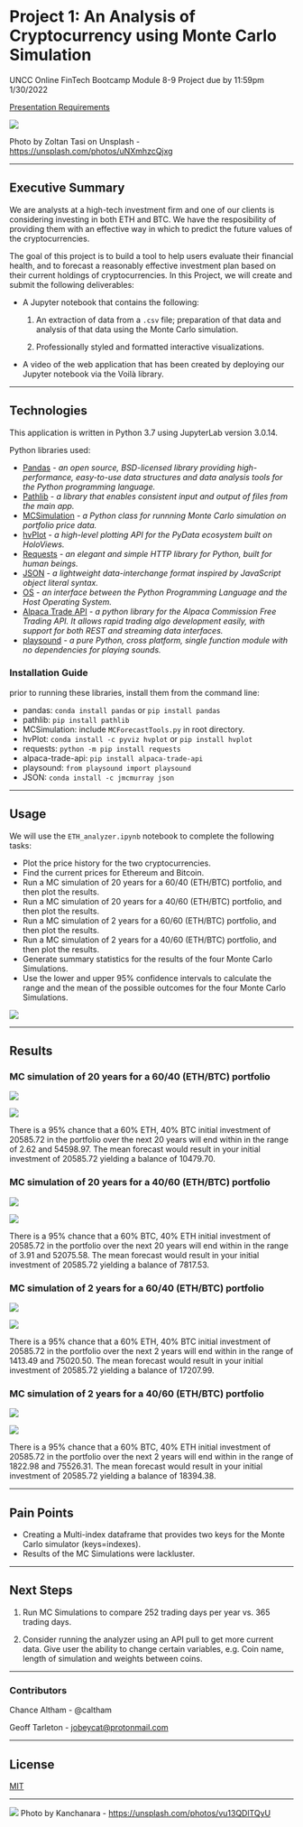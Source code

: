 # Project 1: An Analysis of Cryptocurrency using Monte Carlo Simulation
UNCC Online FinTech Bootcamp Module 8-9 Project due by 11:59pm 1/30/2022


[Presentation Requirements](https://courses.bootcampspot.com/courses/980/pages/9-dot-9-4-presentation-requirements?module_item_id=377500)

![](Images/Zoltan_Tasi_on_Unsplash.jpeg)

Photo by Zoltan Tasi on Unsplash - https://unsplash.com/photos/uNXmhzcQjxg

---

## Executive Summary

We are analysts at a high-tech investment firm and one of our clients is considering investing in both ETH and BTC. We have the resposibility of providing them with an effective way in which to predict the future values of the cryptocurrencies.

The goal of this project is to build a tool to help users evaluate their financial health, and to forecast a reasonably effective investment plan based on their current holdings of cryptocurrencies. In this Project, we will create and submit the following deliverables:

 - A Jupyter notebook that contains the following:

    1. An extraction of data from a `.csv` file; preparation of that data and analysis of that data using the Monte Carlo simulation.

    2. Professionally styled and formatted interactive visualizations.

 - A video of the web application that has been created by deploying our Jupyter notebook via the Voilà library.

---

## Technologies

This application is written in Python 3.7 using JupyterLab version 3.0.14.

Python libraries used:

 - [Pandas](https://pandas.pydata.org/pandas-docs/stable/) - *an open source, BSD-licensed library providing high-performance, easy-to-use data structures and data analysis tools for the Python programming language.*
 - [Pathlib](https://docs.python.org/3.7/library/pathlib.html) - *a library that enables consistent input and output of files from the main app.*
 - [MCSimulation](MCForeCastTools.py) - *a Python class for runnning Monte Carlo simulation on portfolio price data.*
 - [hvPlot](https://hvplot.holoviz.org/user_guide/Introduction.html) - *a high-level plotting API for the PyData ecosystem built on HoloViews.*
 - [Requests](https://docs.python-requests.org/en/master/) - *an elegant and simple HTTP library for Python, built for human beings.*
 - [JSON](https://www.json.org/json-en.html) - *a lightweight data-interchange format inspired by JavaScript object literal syntax.*
 - [OS](https://www.educba.com/python-os-module/) - *an interface between the Python Programming Language and the Host Operating System.*
 - [Alpaca Trade API](https://pypi.org/project/alpaca-trade-api/) - *a python library for the Alpaca Commission Free Trading API. It allows rapid trading algo development easily, with support for both REST and streaming data interfaces.*
  - [playsound](https://pypi.org/project/playsound/) - *a pure Python, cross platform, single function module with no dependencies for playing sounds.*


### Installation Guide

prior to running these libraries, install them from the command line:
  - pandas: `conda install pandas` or `pip install pandas`  
  - pathlib: `pip install pathlib`
  - MCSimulation: include `MCForecastTools.py` in root directory.
  - hvPlot: `conda install -c pyviz hvplot` or `pip install hvplot`
  - requests: `python -m pip install requests`
  - alpaca-trade-api: `pip install alpaca-trade-api`
  - playsound: `from playsound import playsound`
  - JSON: `conda install -c jmcmurray json`
  

---

## Usage

We will use the `ETH_analyzer.ipynb` notebook to complete the following tasks:
  - Plot the price history for the two cryptocurrencies.
  - Find the current prices for Ethereum and Bitcoin.
  - Run a MC simulation of 20 years for a 60/40 (ETH/BTC) portfolio, and then plot the results.
  - Run a MC simulation of 20 years for a 40/60 (ETH/BTC) portfolio, and then plot the results.
  - Run a MC simulation of 2 years for a 60/60 (ETH/BTC) portfolio, and then plot the results.
  - Run a MC simulation of 2 years for a 40/60 (ETH/BTC) portfolio, and then plot the results.
  - Generate summary statistics for the results of the four Monte Carlo Simulations.
  - Use the lower and upper 95% confidence intervals to calculate the range and the mean of the possible outcomes for the four Monte Carlo Simulations.
 
![](Images/Voila_file.gif)

---

## Results

### MC simulation of 20 years for a 60/40 (ETH/BTC) portfolio

![](Images/MC_sim_line_plot.png)

![](Images/MC_sim_dist_plot.png)

There is a 95% chance that a 60% ETH, 40% BTC initial investment of 20585.72 in the portfolio over the next 20 years will end within in the range of  2.62 and  54598.97.
The mean forecast would result in your initial investment of 20585.72 yielding a balance of  10479.70.


### MC simulation of 20 years for a 40/60 (ETH/BTC) portfolio

![](Images/MC_sim_line_plot_2.png)

![](Images/MC_sim_dist_plot_2.png)

There is a 95% chance that a 60% BTC, 40% ETH initial investment of 20585.72 in the portfolio over the next 20 years will end within in the range of  3.91 and  52075.58.
The mean forecast would result in your initial investment of 20585.72 yielding a balance of  7817.53.


### MC simulation of 2 years for a 60/40 (ETH/BTC) portfolio

![](Images/MC_sim_line_plot_two_year.png)

![](Images/MC_sim_dist_plot_two_year.png)

There is a 95% chance that a 60% ETH, 40% BTC initial investment of 20585.72 in the portfolio over the next 2 years will end within in the range of  1413.49 and 75020.50.
The mean forecast would result in your initial investment of 20585.72 yielding a balance of  17207.99.


### MC simulation of 2 years for a 40/60 (ETH/BTC) portfolio

![](Images/MC_sim_line_plot_two_year_2.png)

![](Images/MC_sim_dist_plot_two_year_2.png)

There is a 95% chance that a 60% BTC, 40% ETH initial investment of 20585.72 in the portfolio over the next 2 years will end within in the range of  1822.98 and  75526.31.
The mean forecast would result in your initial investment of 20585.72 yielding a balance of  18394.38.

---

## Pain Points

 - Creating a Multi-index dataframe that provides two keys for the Monte Carlo simulator (keys=indexes).
 - Results of the MC Simulations were lackluster.


---

## Next Steps

1. Run MC Simulations to compare 252 trading days per year vs. 365 trading days.

2. Consider running the analyzer using an API pull to get more current data. Give user the ability to change certain variables, e.g. Coin name, length of simulation and weights between coins.
 
---
 
### Contributors

Chance Altham - @caltham

Geoff Tarleton - jobeycat@protonmail.com

---

## License

[MIT](LICENSE)

---

![](Images/kanchanara-vu13QDlTQyU-unsplash.jpg)
Photo by Kanchanara - https://unsplash.com/photos/vu13QDlTQyU